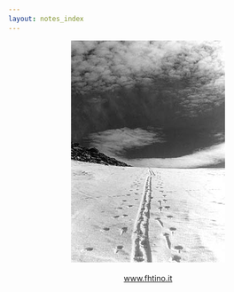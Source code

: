 ```yaml
---
layout: notes_index
---
```


<div style="text-align: center;">
<img src="traccia.jpg"/>
<br/>
<br/>
<a href="https://www.fhtino.it" target="_blank">www.fhtino.it</a>
<br/>
<br/>
</div>

